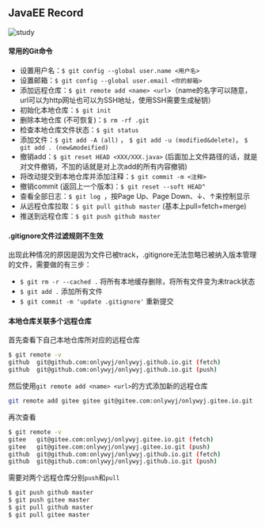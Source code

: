 ## JavaEE Record

![study](https://img.shields.io/badge/goodgoodstudy-daydayup-brightgreen)

#### 常用的Git命令

* 设置用户名：`$ git config --global user.name <用户名>`
* 设置邮箱：`$ git config --global user.email <你的邮箱>` 
* 添加远程仓库：`$ git remote add <name> <url>`（name的名字可以随意，url可以为http网址也可以为SSH地址，使用SSH需要生成秘钥）
* 初始化本地仓库：`$ git init`
* 删除本地仓库 (不可恢复)：`$ rm -rf .git`
* 检查本地仓库文件状态：`$ git status`
* 添加文件：`$ git add -A (all)` ，	`$ git add -u (modified&delete)`， 	`$ git add . (new&modeified)`
* 撤销add：`$ git reset HEAD <XXX/XXX.java>` (后面加上文件路径的话，就是对文件撤销，不加的话就是对上次add的所有内容撤销)
* 将改动提交到本地仓库并添加注释：`$ git commit -m <注释>`
* 撤销commit (返回上一个版本)：`$ git reset --soft HEAD^`
* 查看全部日志：`$ git log `，按Page Up、Page Down、↓、↑来控制显示
* 从远程仓库拉取：`$ git pull github master` (基本上pull=fetch+merge)
* 推送到远程仓库：`$ git push github master`

#### .gitignore文件过滤规则不生效

出现此种情况的原因是因为文件已被track，.gitignore无法忽略已被纳入版本管理的文件，需要做的有三步：
* `$ git rm -r --cached .` 将所有本地缓存删除，将所有文件变为未track状态
* `$ git add .` 添加所有文件
* `$ git commit -m 'update .gitignore'` 重新提交

#### 本地仓库关联多个远程仓库

首先查看下自己本地仓库所对应的远程仓库
```bash
$ git remote -v
github  git@github.com:onlywyj/onlywyj.github.io.git (fetch)
github  git@github.com:onlywyj/onlywyj.github.io.git (push)
```
然后使用`git remote add <name> <url>`的方式添加新的远程仓库
```bash
git remote add gitee gitee git@gitee.com:onlywyj/onlywyj.gitee.io.git
```
再次查看
```bash
$ git remote -v
gitee   git@gitee.com:onlywyj/onlywyj.gitee.io.git (fetch)
gitee   git@gitee.com:onlywyj/onlywyj.gitee.io.git (push)
github  git@github.com:onlywyj/onlywyj.github.io.git (fetch)
github  git@github.com:onlywyj/onlywyj.github.io.git (push)
```
需要对两个远程仓库分别`push`和`pull`
```bash
$ git push github master
$ git push gitee master
$ git pull github master
$ git pull gitee master
```
